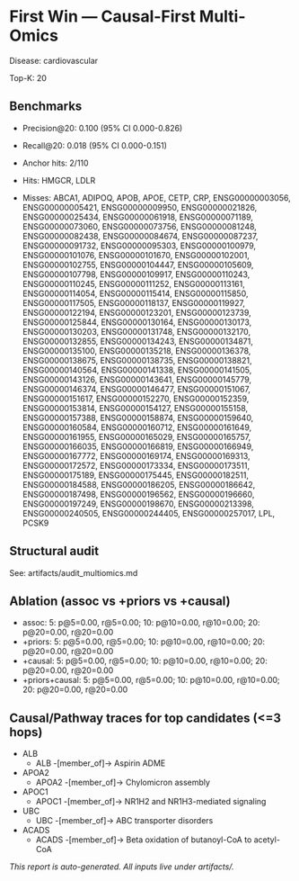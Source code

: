 # First Win — Causal-First Multi-Omics

Disease: cardiovascular

Top-K: 20


## Benchmarks

- Precision@20: 0.100 (95% CI 0.000-0.826)
- Recall@20: 0.018 (95% CI 0.000-0.151)

- Anchor hits: 2/110
- Hits: HMGCR, LDLR
- Misses: ABCA1, ADIPOQ, APOB, APOE, CETP, CRP, ENSG00000003056, ENSG00000005421, ENSG00000009950, ENSG00000021826, ENSG00000025434, ENSG00000061918, ENSG00000071189, ENSG00000073060, ENSG00000073756, ENSG00000081248, ENSG00000082438, ENSG00000084674, ENSG00000087237, ENSG00000091732, ENSG00000095303, ENSG00000100979, ENSG00000101076, ENSG00000101670, ENSG00000102001, ENSG00000102755, ENSG00000104447, ENSG00000105609, ENSG00000107798, ENSG00000109917, ENSG00000110243, ENSG00000110245, ENSG00000111252, ENSG00000113161, ENSG00000114054, ENSG00000115414, ENSG00000115850, ENSG00000117505, ENSG00000118137, ENSG00000119927, ENSG00000122194, ENSG00000123201, ENSG00000123739, ENSG00000125844, ENSG00000130164, ENSG00000130173, ENSG00000130203, ENSG00000131748, ENSG00000132170, ENSG00000132855, ENSG00000134243, ENSG00000134871, ENSG00000135100, ENSG00000135218, ENSG00000136378, ENSG00000138675, ENSG00000138735, ENSG00000138821, ENSG00000140564, ENSG00000141338, ENSG00000141505, ENSG00000143126, ENSG00000143641, ENSG00000145779, ENSG00000146374, ENSG00000146477, ENSG00000151067, ENSG00000151617, ENSG00000152270, ENSG00000152359, ENSG00000153814, ENSG00000154127, ENSG00000155158, ENSG00000157388, ENSG00000158874, ENSG00000159640, ENSG00000160584, ENSG00000160712, ENSG00000161649, ENSG00000161955, ENSG00000165029, ENSG00000165757, ENSG00000166035, ENSG00000166819, ENSG00000166949, ENSG00000167772, ENSG00000169174, ENSG00000169313, ENSG00000172572, ENSG00000173334, ENSG00000173511, ENSG00000175189, ENSG00000175445, ENSG00000182511, ENSG00000184588, ENSG00000186205, ENSG00000186642, ENSG00000187498, ENSG00000196562, ENSG00000196660, ENSG00000197249, ENSG00000198670, ENSG00000213398, ENSG00000240505, ENSG00000244405, ENSG00000257017, LPL, PCSK9

## Structural audit

See: artifacts/audit_multiomics.md


## Ablation (assoc vs +priors vs +causal)

- assoc: 5: p@5=0.00, r@5=0.00; 10: p@10=0.00, r@10=0.00; 20: p@20=0.00, r@20=0.00
- +priors: 5: p@5=0.00, r@5=0.00; 10: p@10=0.00, r@10=0.00; 20: p@20=0.00, r@20=0.00
- +causal: 5: p@5=0.00, r@5=0.00; 10: p@10=0.00, r@10=0.00; 20: p@20=0.00, r@20=0.00
- +priors+causal: 5: p@5=0.00, r@5=0.00; 10: p@10=0.00, r@10=0.00; 20: p@20=0.00, r@20=0.00

## Causal/Pathway traces for top candidates (<=3 hops)

- ALB
  - ALB -[member_of]-> Aspirin ADME
- APOA2
  - APOA2 -[member_of]-> Chylomicron assembly
- APOC1
  - APOC1 -[member_of]-> NR1H2 and NR1H3-mediated signaling
- UBC
  - UBC -[member_of]-> ABC transporter disorders
- ACADS
  - ACADS -[member_of]-> Beta oxidation of butanoyl-CoA to acetyl-CoA

_This report is auto-generated. All inputs live under artifacts/._
